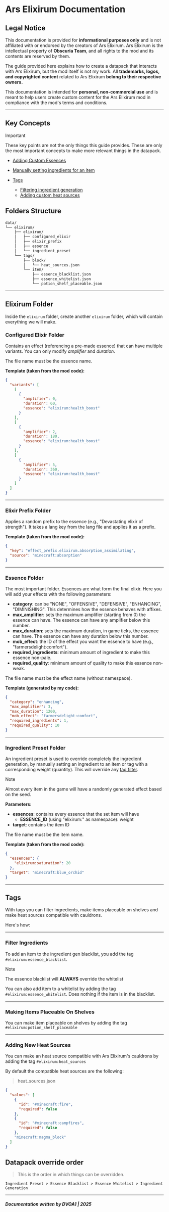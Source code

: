 # Ars Elixirum Documentation

## Legal Notice

This documentation is provided for **informational purposes only** and is not affiliated with or endorsed by the creators of Ars Elixirum. Ars Elixirum is the intellectual property of **Obscuria Team**, and all rights to the mod and its contents are reserved by them.

The guide provided here explains how to create a datapack that interacts with Ars Elixirum, but the mod itself is not my work. All **trademarks, logos, and copyrighted content** related to Ars Elixirum **belong to their respective owners.**

This documentation is intended for **personal, non-commercial use** and is meant to help users create custom content for the Ars Elixirum mod in compliance with the mod's terms and conditions.

---

## Key Concepts

> [!IMPORTANT]  
> These key points are not the only things this guide provides. These are only the most important concepts to make more relevant things in the datapack.

- [Adding Custom Essences](#essence-folder)
- [Manually setting ingredients for an item](#ingredient-preset-folder)

- [Tags](#tags)
  - [Filtering ingredient generation](#filter-ingredients)
  - [Adding custom heat sources](#adding-new-heat-sources)

## Folders Structure

```bash
data/
└── elixirum/
    ├── elixirum/
    │   ├── configured_elixir
    │   ├── elixir_prefix
    │   ├── essence
    │   └── ingredient_preset
    └── tags/
        ├── block/
        │   └── heat_sources.json
        └── item/
            ├── essence_blacklist.json
            ├── essence_whitelist.json
            └── potion_shelf_placeable.json
```

---

## Elixirum Folder

Inside the `elixirum` folder, create another `elixirum` folder, which will contain everything we will make.

### Configured Elixir Folder

Contains an effect (referencing a pre-made essence) that can have multiple variants. You can only modify *amplifier* and *duration*.

The file name must be the essence name.

**Template (taken from the mod code):**

```json
{
  "variants": [
    [
      {
        "amplifier": 0,
        "duration": 60,
        "essence": "elixirum:health_boost"
      }
    ],
    [
      {
        "amplifier": 2,
        "duration": 180,
        "essence": "elixirum:health_boost"
      }
    ],
    [
      {
        "amplifier": 5,
        "duration": 360,
        "essence": "elixirum:health_boost"
      }
    ]
  ]
}
```

---

### Elixir Prefix Folder

Applies a random prefix to the essence (e.g., "Devastating elixir of strength"). It takes a lang key from the lang file and applies it as a prefix.

**Template (taken from the mod code):**

```json
{
  "key": "effect_prefix.elixirum.absorption_assimilating",
  "source": "minecraft:absorption"
}
```

---

### Essence Folder

The most important folder. Essences are what form the final elixir.
Here you will add your effects with the following parameters:

- **category**: can be "NONE", "OFFENSIVE", "DEFENSIVE", "ENHANCING", "DIMINISHING". This determines how the essence behaves with affixes.
- **max_amplifier**: sets the maximum amplifier (starting from 0) the essence can have. The essence can have any amplifier below this number.
- **max_duration**: sets the maximum duration, in game ticks, the essence can have. The essence can have any duration below this number.
- **mob_effect**: the ID of the effect you want the essence to have (e.g., "farmersdelight:comfort").
- **required_ingredients**: minimum amount of ingredient to make this essence non-pale.
- **required_quality**: minimum amount of quality to make this essence non-weak.

The file name must be the effect name (without namespace).

**Template (generated by my code):**

```json
{
  "category": "enhancing",
  "max_amplifier": 3,
  "max_duration": 1200,
  "mob_effect": "farmersdelight:comfort",
  "required_ingredients": 1,
  "required_quality": 10
}
```

---

### Ingredient Preset Folder

An ingredient preset is used to override completely the ingredient generation, by manually setting an ingredient to an item or tag with a corresponding weight (quantity). This will override any [tag filter](#filter-ingredients).

> [!NOTE]  
> Almost every item in the game will have a randomly generated effect based on the seed.

**Parameters:**

- **essences**: contains every essence that the set item will have
  - **ESSENCE_ID** (using "elixirum:" as namespace): weight
- **target**: contains the item ID

The file name must be the item name.

**Template (taken from the mod code):**

```json
{
  "essences": {
    "elixirum:saturation": 20
  },
  "target": "minecraft:blue_orchid"
}
```

---

## Tags

With tags you can filter ingredients, make items placeable on shelves and make heat sources compatible with cauldrons.

Here's how:

---

### Filter Ingredients

To add an item to the ingredient gen blacklist, you add the tag `#elixirum:essence_blacklist`. 

> [!NOTE]  
> The essence blacklist will **ALWAYS** override the whitelist

You can also add item to a whitelist by adding the tag `#elixirum:essence_whitelist`. Does nothing if the item is in the blacklist.

---

### Making Items Placeable On Shelves

You can make item placeable on shelves by adding the tag `#elixirum:potion_shelf_placeable`

---

### Adding New Heat Sources

You can make an heat source compatible with Ars Elixirum's cauldrons by adding the tag `#elixirum:heat_sources`

By default the compatible heat sources are the following:

> heat_sources.json

```json
{
  "values": [
    {
      "id": "#minecraft:fire",
      "required": false
    },
    {
      "id": "#minecraft:campfires",
      "required": false
    },
    "minecraft:magma_block"
  ]
}
```

## Datapack override order

> This is the order in which things can be overridden.

`Ingredient Preset > Essence Blacklist > Essence Whitelist > Ingredient Generation`

---

##### Documentation written by DVOA1 | 2025
